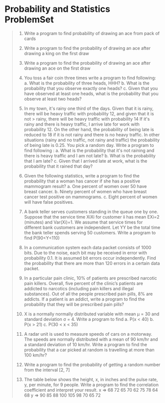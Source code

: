 # Probability and Statistics ProblemSet

> 1. Write a program to find probability of drawing an ace from pack of cards
> 
> 2. Write a program to find the probability of drawing an ace after drawing a king on the first draw
> 
> 3. Write a program to find the probability of drawing an ace after drawing an ace on the first draw
> 
> 4. You toss a fair coin three times write a program to find following:
> a. What is the probability of three heads, HHH?
> b. What is the probability that you observe exactly one heads?
> c. Given that you have observed at least one heads, what is the probability that you observe at least two heads?
> 
> 5. In my town, it's rainy one third of the days. Given that it is rainy, there will be heavy traffic with probability 12, and given that it is not > rainy, 
> there will be heavy traffic with probability 14
> If it's rainy and there is heavy traffic, I arrive late for work with probability 12. On the other
> hand, the probability of being late is reduced to 18 if it is not rainy and there is no heavy traffic.
> In other situations (rainy and no traffic, not rainy and traffic) the probability of being late is 0.25.
> You pick a random day.
> Write a program to find following : 
> a. What is the probability that it's not raining and there is heavy traffic and I am not late?
> b. What is the probability that I am late?
> c. Given that I arrived late at work, what is the probability that it rained that day?
> 
> 6. Given the following statistics, write a program to find the probability that a woman has cancer if she has a positive mammogram result?
> a. One percent of women over 50 have breast cancer.
> b. Ninety percent of women who have breast cancer test positive on mammograms.
> c. Eight percent of women will have false positives.
> 
> 7. A bank teller serves customers standing in the queue one by one. Suppose that the
> service time XiXi for customer ii has mean EXi=2 (minutes) and Var(Xi)=1. We assume that
> service times for different bank customers are independent. Let YY be the total time the bank
> teller spends serving 50 customers. Write a program to find P(90<Y<110)
> 
> 8. In a communication system each data packet consists of 1000 bits. Due to the noise,
> each bit may be received in error with probability 0.1. It is assumed bit errors occur
> independently. Find the probability that there are more than 120 errors in a certain data packet.
> 
> 9. In a particular pain clinic, 10% of patients are prescribed narcotic pain killers. Overall,
> five percent of the clinic’s patients are addicted to narcotics (including pain killers and illegal
> substances). Out of all the people prescribed pain pills, 8% are addicts. If a patient is an addict,
> write a program to find the probability that they will be prescribed pain pills?
> 
> 10. X is a normally normally distributed variable with mean μ = 30 and standard deviation σ = 4. Write a program to find
> a. P(x < 40)
> b. P(x > 21)
> c. P(30 < x < 35)
> 
> 11. A radar unit is used to measure speeds of cars on a motorway. The speeds are
> normally distributed with a mean of 90 km/hr and a standard deviation of 10 km/hr. Write a
> program to find the probability that a car picked at random is travelling at more than 100 km/hr?
> 
> 12. Write a program to find the probability of getting a random number from the interval [2, 7]
> 
> 13. The table below shows the height, x, in inches and the pulse rate, y, per minute,
> for 9 people. Write a program to find the correlation coefficient and interpret your result.
> x ⇒ 68 72 65 70 62 75 78 64 68
> y ⇒ 90 85 88 100 105 98 70 65 72